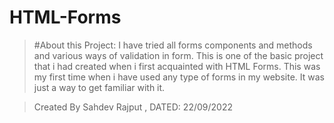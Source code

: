 # HTML-Forms
>#About this Project:
I have tried all forms components and methods and various ways of validation in form. This is one of the basic project that i had created when i first acquainted with HTML Forms. This was my first time when i have used any type of forms in my website. It was just a way to get familiar with it. 


>Created By Sahdev Rajput , DATED: 22/09/2022
